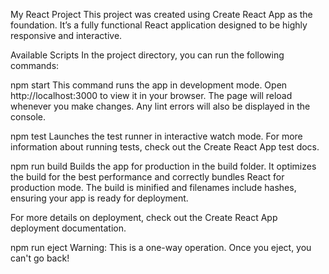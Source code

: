 My React Project
This project was created using Create React App as the foundation. It’s a fully functional React application designed to be highly responsive and interactive.

Available Scripts
In the project directory, you can run the following commands:

npm start
This command runs the app in development mode. Open http://localhost:3000 to view it in your browser. The page will reload whenever you make changes. Any lint errors will also be displayed in the console.

npm test
Launches the test runner in interactive watch mode. For more information about running tests, check out the Create React App test docs.

npm run build
Builds the app for production in the build folder. It optimizes the build for the best performance and correctly bundles React for production mode. The build is minified and filenames include hashes, ensuring your app is ready for deployment.

For more details on deployment, check out the Create React App deployment documentation.

npm run eject
Warning: This is a one-way operation. Once you eject, you can't go back!



